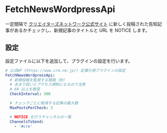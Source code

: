 FetchNewsWordpressApi
=====================

一定間隔で [クリエイターズネットワーク公式サイト](https://www.cre.ne.jp/) に新しく投稿された告知記事があるかチェックし、新規記事のタイトルと URL を NOTICE します。


設定
----

設定ファイルに以下を追加して、プラグインの設定を行います。

```yaml
# 公式WP (https://www.cre.ne.jp/) 記事引用プラグインの設定
FetchNewsWordpressApi:
  # 新規投稿を監視する間隔（秒）
  # あまり短いとアクセス規制になるので注意
  # 60 以上を推奨
  CheckInterval: 300

  # チェックごとに取得する記事の最大数
  MaxPostsPerCheck: 3

  # NOTICE を行うチャンネルの一覧
  ChannelsToSend:
    - '#cre'
```
